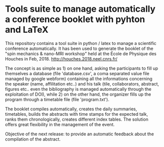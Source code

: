 # Tools suite to manage automatically a conference booklet with pyhton and LaTeX

This repository contains a tool suite in python / latex to manage a scientific conference automatically. It has been used to generate the booklet of the "spin mechanics & nano-MRI workshop" held at the École de Physique des Houches in Feb, 2018. 
http://houches.2018.neel.cnrs.fr/

The concept is as simple as  1) on one hand, asking the participants to fill up themselves a  database (file 'database.csv', a coma separated value file managed by google webform) containing all the informations concerning the speaker (name, affilitation etc..) and his talk (tile, collaborators, abstract, figures etc.. even the bibliography is managed automatically through the exploitation of DOI), while 2) on the other hand, the organizer fills up the program through a timetable file (file 'program.txt').

The booklet compiles automatically, creates the daily summaries, timetables, builds the abstracts with time stamps for the expected talk, ranks them chronologically, creates different index tables. The solution offers great flexibility in the management of the event.

Objective of the next release: to provide an automatic feedback about the compilation of the abstract. 
